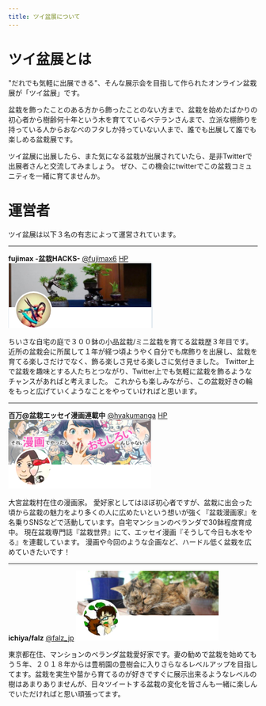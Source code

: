```yaml
---
title: ツイ盆展について
---
```


# ツイ盆展とは

"だれでも気軽に出展できる"、そんな展示会を目指して作られたオンライン盆栽展が「ツイ盆展」です。

盆栽を飾ったことのある方から飾ったことのない方まで、盆栽を始めたばかりの初心者から樹齢何十年という木を育てているベテランさんまで、立派な棚飾りを持っている人からおなべのフタしか持っていない人まで、誰でも出展して誰でも楽しめる盆栽展です。

ツイ盆展に出展したら、また気になる盆栽が出展されていたら、是非Twitterで出展者さんと交流してみましょう。
ぜひ、この機会にtwitterでこの盆栽コミュニティを一緒に育てませんか。

# 運営者

ツイ盆展は以下３名の有志によって運営されています。

---

**fujimax -盆栽HACKS-** 
[@fujimax6](https://twitter.com/fujimax6)
[HP](https://bonsaihacks.tk)
![fujimax6.png](./fujimax6.png)

ちいさな自宅の庭で３００鉢の小品盆栽/ミニ盆栽を育てる盆栽歴３年目です。
近所の盆栽会に所属して１年が経つ頃ようやく自分でも席飾りを出展し、盆栽を育てる楽しさだけでなく、飾る楽しさ見せる楽しさに気付きました。
Twitter上で盆栽を趣味とする人たちとつながり、Twitter上でも気軽に盆栽を飾るようなチャンスがあればと考えました。
これからも楽しみながら、この盆栽好きの輪をもっと広げていくようなことをやっていければと思います。

---

**百万@盆栽エッセイ漫画連載中** [@hyakumanga](https://twitter.com/hyakumanga)
[HP](http://hyakumanga.com)
![hyakuman.png](./hyakuman.png)

大宮盆栽村在住の漫画家。
愛好家としてはほぼ初心者ですが、盆栽に出会った頃から盆栽の魅力をより多くの人に広めたいという想いが強く『盆栽漫画家』を名乗りSNSなどで活動しています。自宅マンションのベランダで30鉢程度育成中。
現在盆栽専門誌『盆栽世界』にて、エッセイ漫画『そうして今日も水をやる』を連載しています。
漫画や今回のような企画など、ハードル低く盆栽を広めていきたいです！

---

**ichiya/falz** [@falz_jp](https://twitter.com/falz_jp)
![ichiya.png](./ichiya.png)

東京都在住、マンションのベランダ盆栽愛好家です。妻の勧めで盆栽を始めてもう５年、２０１８年からは豊梢園の豊樹会に入りさらなるレベルアップを目指してます。盆栽を実生や苗から育てるのが好きですぐに展示出来るようなレベルの樹はあまりありませんが、日々ツイートする盆栽の変化を皆さんも一緒に楽しんでいただければと思い頑張ってます。

